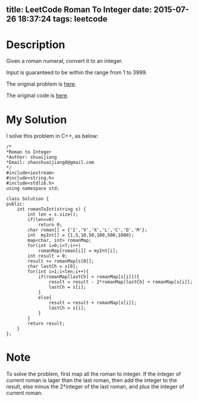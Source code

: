 title: LeetCode Roman To Integer
date: 2015-07-26 18:37:24
tags: leetcode
---
# Description
Given a roman numeral, convert it to an integer.

Input is guaranteed to be within the range from 1 to 3999.

The original problem is [here](https://leetcode.com/problems/roman-to-integer/ "Problem").

The original code is [here](https://github.com/shuaijiang/LeetCode/blob/master/RomanToInteger.cpp "Code").
<!--more-->

# My Solution
I solve this problem in C++, as below:

	/*
	*Roman to Integer 
	*Author: shuaijiang
	*Email: zhaoshuaijiang8@gmail.com
	*/
	#include<iostream>
	#include<string.h>
	#include<stdlib.h>
	using namespace std;
	
	class Solution {
	public:
	    int romanToInt(string s) {
	    	int len = s.size();
	    	if(len<=0)
	    		return 0;
	        char roman[] = {'I','V','X','L','C','D','M'};
	        int  myInt[] = {1,5,10,50,100,500,1000};
	        map<char, int> romanMap;
	        for(int i=0;i<7;i++)
	        	romanMap[roman[i]] = myInt[i];
			int result = 0;
			result += romanMap[s[0]];
			char lastCh = s[0];
			for(int i=1;i<len;i++){
				if(romanMap[lastCh] < romanMap[s[i]]){
					result = result - 2*romanMap[lastCh] + romanMap[s[i]];
					lastCh = s[i];
				}
				else{
					result = result + romanMap[s[i]];
					lastCh = s[i];
				}
			}
			return result;
	    }
	};

# Note
To solve the problem, first map all the roman to integer. If the integer of current roman is lager than the last roman, then add the integer to the result, else minus the 2*integer of the last roman, and plus the integer of current roman. 
